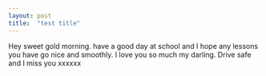 ```yaml
---
layout: post
title:  "test title"
---
```

Hey sweet gold morning. have a good day at school and I hope any lessons you have go nice and smoothly. I love you so much my darling. Drive safe and I miss you xxxxxx
